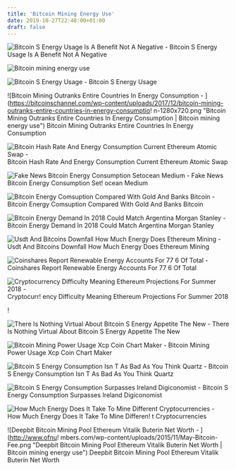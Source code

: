 ```yaml
---
title: 'Bitcoin Mining Energy Use'
date: 2019-10-27T22:48:00+01:00
draft: false
---
```


![Bitcoin S Energy Usage Is A Benefit Not A Negative - ](https://globalcryptoacademy.com/wp-content/uploads/2017/12/Bitcoin-vs-Gold-Totall-Annual-Energy-Consumption-NEWER-300x213.png "Bitcoin S Energy Usage Is A Benefit Not A Negative | Bitcoin mining energy use") Bitcoin S Energy Usage Is A Benefit Not A Negative

![Bitcoin mining energy use](https://www.economist.com/sites/default/files/20180901_TQC069_0.png "Bitcoin mining energy use") 

![Bitcoin S Energy Usage - ](https://blog.kalinoff.com/content/images/2019/07/bitcoin-hash-rate-chart.jpg "Bitcoin S Energy Usage | Bitcoin mining energy use") Bitcoin S Energy Usage

![Bitcoin Mining Outranks Entire Countries In Energy Consumption - ](https://bitcoinschannel.com/wp-content/uploads/2017/12/bitcoin-mining-outranks-entire-countries-in-energy-consumptio!   n-1280x720.png "Bitcoin Mining Outranks Entire Countries In Energy Consumption | Bitcoin mining energy use") Bitcoin Mining Outranks Entire Countries In Energy Consumption

![Bitcoin Hash Rate And Energy Consumption Current Ethereum Atomic Swap - ](https://2.bp.blogspot.com/-wlxUJywqNlc/WaxZ84SuQpI/AAAAAAAAAEk/i5aH9mXTtbAlcTapEnwxBFLEypkS8lHxwCLcBGAs/s1600/Payout+Projeciton.PNG "Bitcoin Hash Rate And Energy Consumption Current Ethereum Atomic Swap | Bitcoin mining energy use") Bitcoin Hash Rate And Energy Consumption Current Ethereum Atomic Swap

![Fake News Bitcoin Energy Consumption Setocean Medium - ](https://miro.medium.com/max/1200/1*l8Jtk917KVGz3UYYedTijg.png "Fake News Bitcoin Energy Consumption Setocean Medium | Bitcoin m!   ining energy use") Fake News Bitcoin Energy Consumption Set! ocean Medium

![Bitcoin Energy Comsuption Compared With Gold And Banks Bitcoin - ](https://i.redd.it/d6bm0vxwws711.jpg "Bitcoin Energy Comsuption Compared With Gold And Banks Bitcoin | Bitcoin mining energy use") Bitcoin Energy Comsuption Compared With Gold And Banks Bitcoin

![Bitcoin Energy Demand In 2018 Could Match Argentina Morgan Stanley - ](https://www.ft.com/__origami/service/image/v2/images/raw/http%3A%2F%2Fwww.ft.com%2Ffastft%2Ffiles%2F2018%2F01%2Fbitcoinenergy.png?fit=scale-down&source=next&width=700 "Bitcoin Energy Demand In 2018 Could Match Argentina Morgan Stanley | Bitcoin mining energy use") Bitcoin Energy Demand In 2018 Could Match Argentina Morgan Stanley

![Usdt And Bitcoins Downfall How Much Energy Does Ethereum Mining - ](https://d3hxt1wz4sk0za.cloudfront.net/wp-content/uploads/2017/11/Digiconomist-Bitcoin-Energy-Consumption.png?x65756!    "Usdt And Bitcoins Downfall How Much Energy Does Ethereum Mining | Bitcoin mining energy use") Usdt And Bitcoins Downfall How Much Energy Does Ethereum Mining

![Coinshares Report Renewable Energy Accounts For 77 6 Of Total - ](https://cdn-images-1.medium.com/max/1600/1*3ICPfa1-fbivai0xfPIbVQ.png "Coinshares Report Renewable Energy Accounts For 77 6 Of Total | Bitcoin mining energy use") Coinshares Report Renewable Energy Accounts For 77 6 Of Total

![Cryptocurrency Difficulty Meaning Ethereum Projections For Summer 2018 - ](https://motherboard-images.vice.com/content-images/contentimage/31968/1459265266985924.png "Cryptocurrency Difficulty Meaning Ethereum Projections For Summer 2018 | Bitcoin mining energy use") Cryptocurr! ency Difficulty Meaning Ethereum Projections For Summer 2018

!

![There Is Nothing Virtual About Bitcoin S Energy Appetite The New - ](https://static01.nyt.com/images/2018/01/22/business/22CRYPTOENERGY1/merlin_126054002_a85682ec-bfd6-4e56-9357-292d1a1b4fe2-articleLarge.jpg?quality=75&auto=webp&disable=upscale "There Is Nothing Virtual About Bitcoin S Energy Appetite The New | Bitcoin mining energy use") There Is Nothing Virtual About Bitcoin S Energy Appetite The New

![Bitcoin Mining Power Usage Xcp Coin Chart Maker - ](https://digiconomist.net/wp-content/uploads/2017/04/annlower.jpg "Bitcoin Mining Power Usage Xcp Coin Chart Maker | Bitcoin mining energy use") Bitcoin Mining Power Usage Xcp Coin Chart Maker

![Bitcoin S Energy Consumption Isn T As Bad As You Think Quartz - ](https://cms.qz.com/wp-content/uploads/2018/08/RTS1PORJ-e1534843201862.jpg?quality=75&strip=all&w=410&h=230.53714285714284 "Bitcoin S Energy Consumption Isn T As Bad As You Think Quartz | Bitcoin mining energy use") Bitcoin S Energy Consumption Isn T As Bad As You Think Quartz

![Bitcoin S Energy Consumption Surpasses Ireland Digiconomist - ](https://digiconomist.net/wp-content/uploads/2017/04/pricebetwh.jpg "Bitcoin S Energy Consumption Surpasses Ireland Digiconomist | Bitcoin mining energy use") Bitcoin S Energy Consumption Surpasses Ireland Digiconomist

![How Much Energy Does It Take To Mine Different Cryptocurrencies - ](https://mk0qaxewenuu33xx1t5t.kinstacdn.com/wp-content/uploads/2018/02/solar-mining-Bitcoin-profits.jpg "How Much Energy Does It Take To Mine Different Cryptocurrencies | Bitcoin mining energy use") How Much Energy Does It Take To Mine Differen! t Cryptocurrencies

![Deepbit Bitcoin Mining Pool Ethereum Vitalik Buterin Net Worth - ](http://www.ofnu!   mbers.com/wp-content/uploads/2015/11/May-Bitcoin-Fee.png "Deepbit Bitcoin Mining Pool Ethereum Vitalik Buterin Net Worth | Bitcoin mining energy use") Deepbit Bitcoin Mining Pool Ethereum Vitalik Buterin Net Worth